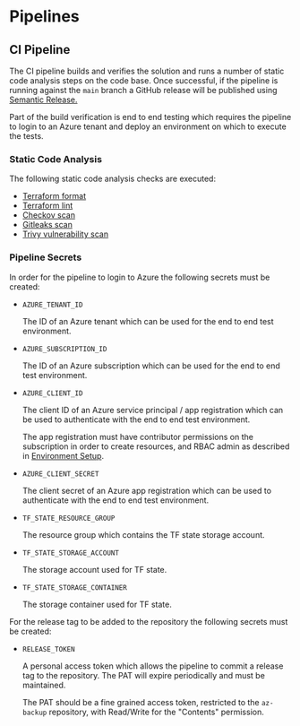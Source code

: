 # Pipelines

## CI Pipeline

The CI pipeline builds and verifies the solution and runs a number of static code analysis steps on the code base. Once successful, if the pipeline is running against the `main` branch a GitHub release will be published using [Semantic Release.](https://github.com/cycjimmy/semantic-release-action)

Part of the build verification is end to end testing which requires the pipeline to login to an Azure tenant and deploy an environment on which to execute the tests.

### Static Code Analysis

The following static code analysis checks are executed:

* [Terraform format](https://developer.hashicorp.com/terraform/cli/commands/fmt)
* [Terraform lint](https://github.com/terraform-linters/tflint)
* [Checkov scan](https://www.checkov.io/)
* [Gitleaks scan](https://github.com/gitleaks/gitleaks)
* [Trivy vulnerability scan](https://github.com/aquasecurity/trivy)

### Pipeline Secrets

 In order for the pipeline to login to Azure the following secrets must be created:

* `AZURE_TENANT_ID`
  
  The ID of an Azure tenant which can be used for the end to end test environment.

* `AZURE_SUBSCRIPTION_ID`
  
  The ID of an Azure subscription which can be used for the end to end test environment.

* `AZURE_CLIENT_ID`
  
  The client ID of an Azure service principal / app registration which can be used to authenticate with the end to end test environment.
  
  The app registration must have contributor permissions on the subscription in order to create resources, and RBAC admin as described in [Environment Setup](./developer-guide.md#environment-setup).

* `AZURE_CLIENT_SECRET`
  
  The client secret of an Azure app registration which can be used to authenticate with the end to end test environment.

* `TF_STATE_RESOURCE_GROUP`
  
  The resource group which contains the TF state storage account.

* `TF_STATE_STORAGE_ACCOUNT`
  
  The storage account used for TF state.

* `TF_STATE_STORAGE_CONTAINER`
  
  The storage container used for TF state.

For the release tag to be added to the repository the following secrets must be created:

* `RELEASE_TOKEN`
  
  A personal access token which allows the pipeline to commit a release tag to the repository. The PAT will expire periodically and must be maintained.

  The PAT should be a fine grained access token, restricted to the `az-backup` repository, with Read/Write for the "Contents" permission.
